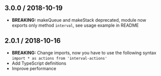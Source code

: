 3.0.0 / 2018-10-19
------------------

- **BREAKING:** makeQueue and makeStack deprecated, module now exports only method `interval`, see usage example in README

2.0.1 / 2018-10-16
------------------

- **BREAKING:** Change imports, now you have to use the following syntax `import * as actions from 'interval-actions'`
- Add TypeScript definitions
- Improve performance
